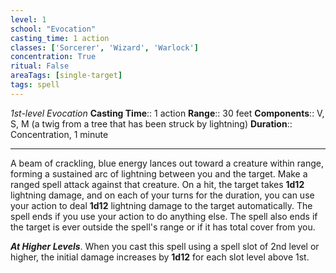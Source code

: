 ```yaml
---
level: 1
school: "Evocation"
casting_time: 1 action
classes: ['Sorcerer', 'Wizard', 'Warlock']
concentration: True
ritual: False
areaTags: [single-target]
tags: spell
---
```


_1st-level Evocation_
**Casting Time**:: 1 action
**Range**:: 30 feet
**Components**:: V, S, M (a twig from a tree that has been struck by lightning)
**Duration**:: Concentration, 1 minute

---

A beam of crackling, blue energy lances out toward a creature within range, forming a sustained arc of lightning between you and the target. Make a ranged spell attack against that creature. On a hit, the target takes **1d12** lightning damage, and on each of your turns for the duration, you can use your action to deal **1d12** lightning damage to the target automatically. The spell ends if you use your action to do anything else. The spell also ends if the target is ever outside the spell's range or if it has total cover from you.


**_At Higher Levels_**. When you cast this spell using a spell slot of 2nd level or higher, the initial damage increases by **1d12** for each slot level above 1st.


